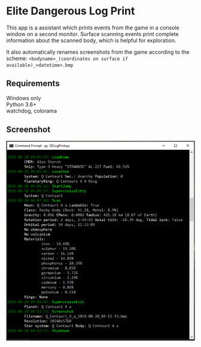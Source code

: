 # Elite Dangerous Log Print

This app is a assistant which prints events from the game in a console window on a second monitor. Surface scanning events print complete information about the scanned body, which is helpful for exploration.

It also automatically renames screenshots from the game according to the scheme:
`<bodyname>_(coordinates on surface if available)_<datetime>.bmp`

## Requirements

Windows only  
Python 3.6+  
watchdog, colorama

## Screenshot

![screenshot](img/screenshot.png)
